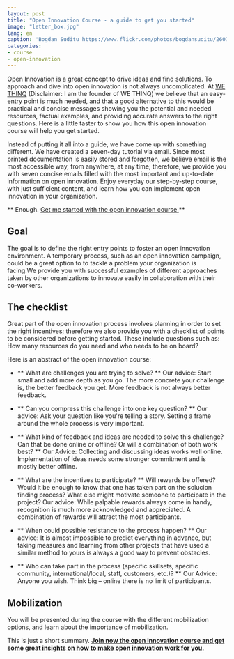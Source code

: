 ```yaml
---
layout: post
title: "Open Innovation Course - a guide to get you started"
image: "letter_box.jpg"
lang: en
caption: 'Bogdan Suditu https://www.flickr.com/photos/bogdansuditu/2607404802 (CC)'
categories:
- course
- open-innovation
---
```


Open Innovation is a great concept to drive ideas and find solutions. To approach and dive into open innovation is not always uncomplicated. At [WE THINQ](https://www.wethinq.com/) (Disclaimer: I am the founder of WE THINQ) we believe that an easy-entry point is much needed, and that a good alternative to this would be practical and concise messages showing you the potential and needed resources, factual examples, and providing accurate answers to the right questions. Here is a little taster to show you how this open innovation course will help you get started.

Instead of putting it all into a guide, we have come up with something different. We have created a seven-day tutorial via email. Since most printed documentation is easily stored and forgotten, we believe email is the most accessible way, from anywhere, at any time; therefore, we provide you with seven concise emails filled with the most important and up-to-date information on open innovation. Enjoy everyday our step-by-step course, with just sufficient content, and learn how you can implement open innovation in your organization.

** Enough. [Get me started with the open innovation course.](https://www.wethinq.com/en/resources/course/)**

## Goal
The goal is to define the right entry points to foster an open innovation environment. A temporary process, such as an open innovation campaign, could be a great option to to tackle a problem your organization is facing.We provide you with successful examples of different approaches taken by other organizations to innovate easily in collaboration with their co-workers.

## The checklist
Great part of the open innovation process involves planning in order to set the right incentives; therefore we also provide you with a checklist of points to be considered before getting started. These include questions such as: How many resources do you need and who needs to be on board?

Here is an abstract of the open innovation course:

- ** What are challenges you are trying to solve? **
Our advice: Start small and add more depth as you go. The more concrete your challenge is, the better feedback you get. More feedback is not always better feedback.

- ** Can you compress this challenge into one key question? **
Our advice: Ask your question like you're telling a story. Setting a frame around the whole process is very important.

- ** What kind of feedback and ideas are needed to solve this challenge? Can that be done online or offline? Or will a combination of both work best? **
Our Advice: Collecting and discussing ideas works well online. Implementation of ideas needs some stronger commitment and is mostly better offline.

- ** What are the incentives to participate? **
Will rewards be offered? Would it be enough to know that one has taken part on the solucion finding process? What else might motivate someone to participate in the project?
Our advice: While palpable rewards always come in handy, recognition is much more acknowledged and appreciated. A combination of rewards will attract the most participants.

- ** When could possible resistance to the process happen? **
Our advice: It is almost impossible to predict everything in advance, but taking measures and learning from other projects that have used a similar method to yours is always a good way to prevent obstacles.

- ** Who can take part in the process (specific skillsets, specific community, international/local, staff, customers, etc.)? **
Our Advice: Anyone you wish. Think big – online there is no limit of participants.

## Mobilization
You will be presented during the course with the different mobilization options, and learn about the importance of mobilization.

This is just a short summary. **[Join now the open innovation course and get some great insights on how to make open innovation work for you.](https://www.wethinq.com/en/resources/course/)**


